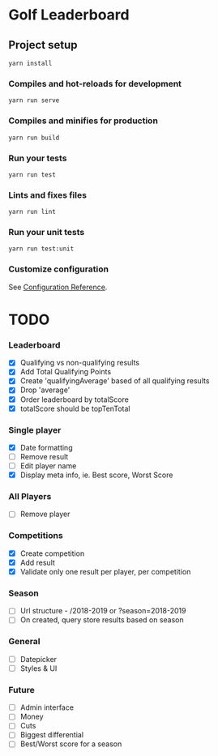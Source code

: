# Golf Leaderboard #

## Project setup
```
yarn install
```

### Compiles and hot-reloads for development
```
yarn run serve
```

### Compiles and minifies for production
```
yarn run build
```

### Run your tests
```
yarn run test
```

### Lints and fixes files
```
yarn run lint
```

### Run your unit tests
```
yarn run test:unit
```

### Customize configuration
See [Configuration Reference](https://cli.vuejs.org/config/).



# TODO #

### Leaderboard
- [x] Qualifying vs non-qualifying results
- [x] Add Total Qualifying Points
- [x] Create 'qualifyingAverage' based of all qualifying results
- [x] Drop 'average'
- [x] Order leaderboard by totalScore
- [x] totalScore should be topTenTotal

### Single player
- [x] Date formatting
- [ ] Remove result
- [ ] Edit player name
- [x] Display meta info, ie. Best score, Worst Score

### All Players
- [ ] Remove player

### Competitions
- [x] Create competition
- [x] Add result
- [x] Validate only one result per player, per competition

### Season
- [ ] Url structure - /2018-2019 or ?season=2018-2019
- [ ] On created, query store results based on season

### General
- [ ] Datepicker
- [ ] Styles & UI

### Future
 - [ ] Admin interface
 - [ ] Money
 - [ ] Cuts
 - [ ] Biggest differential
 - [ ] Best/Worst score for a season
